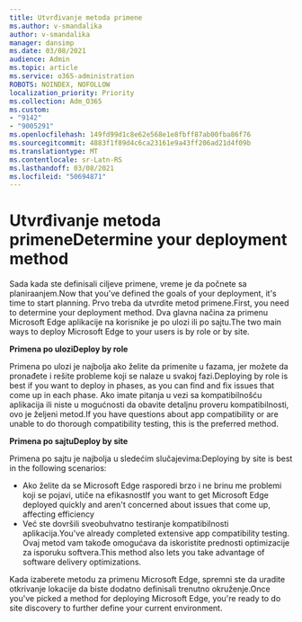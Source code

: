 ```yaml
---
title: Utvrđivanje metoda primene
ms.author: v-smandalika
author: v-smandalika
manager: dansimp
ms.date: 03/08/2021
audience: Admin
ms.topic: article
ms.service: o365-administration
ROBOTS: NOINDEX, NOFOLLOW
localization_priority: Priority
ms.collection: Adm_O365
ms.custom:
- "9142"
- "9005291"
ms.openlocfilehash: 149fd99d1c8e62e568e1e8fbff87ab00fba86f76
ms.sourcegitcommit: 4883f1f89d4c6ca23161e9a43ff206ad21d4f09b
ms.translationtype: MT
ms.contentlocale: sr-Latn-RS
ms.lasthandoff: 03/08/2021
ms.locfileid: "50694871"
---
```

# <a name="determine-your-deployment-method"></a><span data-ttu-id="6a06f-102">Utvrđivanje metoda primene</span><span class="sxs-lookup"><span data-stu-id="6a06f-102">Determine your deployment method</span></span>

<span data-ttu-id="6a06f-103">Sada kada ste definisali ciljeve primene, vreme je da počnete sa planiraanjem.</span><span class="sxs-lookup"><span data-stu-id="6a06f-103">Now that you've defined the goals of your deployment, it's time to start planning.</span></span> <span data-ttu-id="6a06f-104">Prvo treba da utvrdite metod primene.</span><span class="sxs-lookup"><span data-stu-id="6a06f-104">First, you need to determine your deployment method.</span></span> <span data-ttu-id="6a06f-105">Dva glavna načina za primenu Microsoft Edge aplikacije na korisnike je po ulozi ili po sajtu.</span><span class="sxs-lookup"><span data-stu-id="6a06f-105">The two main ways to deploy Microsoft Edge to your users is by role or by site.</span></span>

<span data-ttu-id="6a06f-106">**Primena po ulozi**</span><span class="sxs-lookup"><span data-stu-id="6a06f-106">**Deploy by role**</span></span>

<span data-ttu-id="6a06f-107">Primena po ulozi je najbolja ako želite da primenite u fazama, jer možete da pronađete i rešite probleme koji se nalaze u svakoj fazi.</span><span class="sxs-lookup"><span data-stu-id="6a06f-107">Deploying by role is best if you want to deploy in phases, as you can find and fix issues that come up in each phase.</span></span> <span data-ttu-id="6a06f-108">Ako imate pitanja u vezi sa kompatibilnošću aplikacija ili niste u mogućnosti da obavite detaljnu proveru kompatibilnosti, ovo je željeni metod.</span><span class="sxs-lookup"><span data-stu-id="6a06f-108">If you have questions about app compatibility or are unable to do thorough compatibility testing, this is the preferred method.</span></span>

<span data-ttu-id="6a06f-109">**Primena po sajtu**</span><span class="sxs-lookup"><span data-stu-id="6a06f-109">**Deploy by site**</span></span>

<span data-ttu-id="6a06f-110">Primena po sajtu je najbolja u sledećim slučajevima:</span><span class="sxs-lookup"><span data-stu-id="6a06f-110">Deploying by site is best in the following scenarios:</span></span>
- <span data-ttu-id="6a06f-111">Ako želite da se Microsoft Edge rasporedi brzo i ne brinu me problemi koji se pojavi, utiče na efikasnost</span><span class="sxs-lookup"><span data-stu-id="6a06f-111">If you want to get Microsoft Edge deployed quickly and aren't concerned about issues that come up, affecting efficiency</span></span>
- <span data-ttu-id="6a06f-112">Već ste dovršili sveobuhvatno testiranje kompatibilnosti aplikacija.</span><span class="sxs-lookup"><span data-stu-id="6a06f-112">You've already completed extensive app compatibility testing.</span></span> <span data-ttu-id="6a06f-113">Ovaj metod vam takođe omogućava da iskoristite prednosti optimizacije za isporuku softvera.</span><span class="sxs-lookup"><span data-stu-id="6a06f-113">This method also lets you take advantage of software delivery optimizations.</span></span>

<span data-ttu-id="6a06f-114">Kada izaberete metodu za primenu Microsoft Edge, spremni ste da uradite otkrivanje lokacije da biste dodatno definisali trenutno okruženje.</span><span class="sxs-lookup"><span data-stu-id="6a06f-114">Once you've picked a method for deploying Microsoft Edge, you're ready to do site discovery to further define your current environment.</span></span>
